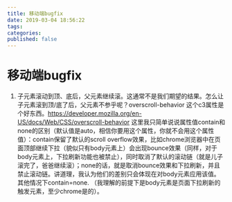 ```yaml
---
title: 移动端bugfix
date: 2019-03-04 18:56:22
tags:
categories:
published: false
---
```

# 移动端bugfix
1. 子元素滚动到顶、底后，父元素继续滚。这通常不是我们期望的结果。怎么让子元素滚到顶/底了后，父元素不参乎呢？overscroll-behavior  这个c3属性是个好东西。https://developer.mozilla.org/en-US/docs/Web/CSS/overscroll-behavior  这里我只简单说说属性值contain和none的区别（默认值是auto，相信你要用这个属性，你就不会用这个属性值）：contain保留了默认的scroll overflow效果，比如chrome浏览器中在页面顶部继续下拉（貌似只有body元素上）会出现bounce效果（同样，对于body元素上，下拉刷新功能也被禁止），同时取消了默认的滚动链（就是儿子滚完了，爸爸继续滚）；none的话，就是取消bounce效果和下拉刷新，并且禁止滚动链。讲道理，我认为他们的差别只会体现在对body元素应用该值。其他情况下contain=none. （我理解的前提下是body元素是页面下拉刷新的触发元素，至少chrome是的）。
